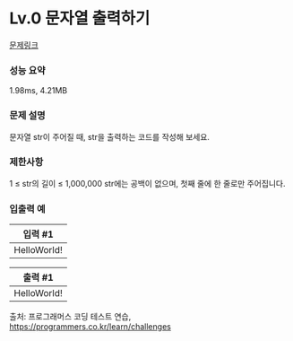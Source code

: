 <h1>Lv.0 문자열 출력하기</h1>

[문제링크](https://school.programmers.co.kr/learn/courses/30/lessons/181952)

### 성능 요약
1.98ms, 4.21MB

### 문제 설명
문자열 str이 주어질 때, str을 출력하는 코드를 작성해 보세요.

### 제한사항
1 ≤ str의 길이 ≤ 1,000,000
str에는 공백이 없으며, 첫째 줄에 한 줄로만 주어집니다.

### 입출력 예
|입력 #1|
|---|
|HelloWorld!|

|출력 #1|
|---|
|HelloWorld!|

출처: 프로그래머스 코딩 테스트 연습, https://programmers.co.kr/learn/challenges